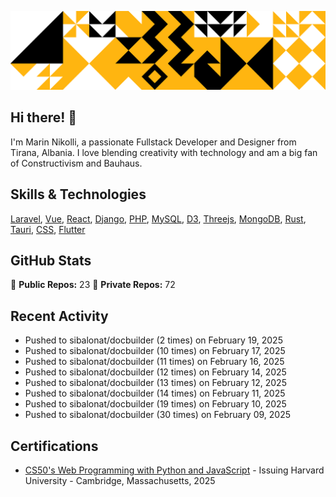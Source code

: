 ![Random Image](assets/1.png)
## Hi there! 👋

I'm Marin Nikolli, a passionate Fullstack Developer and Designer from Tirana, Albania. I love blending creativity with technology and am a big fan of Constructivism and Bauhaus.

## Skills & Technologies

[Laravel](https://laravel.com/), [Vue](https://vuejs.org/), [React](https://react.dev/), [Django](https://www.djangoproject.com/), [PHP](https://www.php.net/), [MySQL](https://www.mysql.com/), [D3](https://d3js.org/), [Threejs](https://threejs.org/), [MongoDB](https://www.mongodb.com/?msockid=18f41f88c021681c2a650aaac1546995), [Rust](https://www.rust-lang.org/), [Tauri](https://tauri.app/), [CSS](https://css3.com/), [Flutter](https://flutter.dev/)

## GitHub Stats

🌟 **Public Repos:** 23
🌟 **Private Repos:** 72  

## Recent Activity
- Pushed to sibalonat/docbuilder (2 times) on February 19, 2025
- Pushed to sibalonat/docbuilder (10 times) on February 17, 2025
- Pushed to sibalonat/docbuilder (11 times) on February 16, 2025
- Pushed to sibalonat/docbuilder (12 times) on February 14, 2025
- Pushed to sibalonat/docbuilder (13 times) on February 12, 2025
- Pushed to sibalonat/docbuilder (14 times) on February 11, 2025
- Pushed to sibalonat/docbuilder (19 times) on February 10, 2025
- Pushed to sibalonat/docbuilder (30 times) on February 09, 2025



## Certifications

- [CS50's Web Programming with
Python and JavaScript](https://certificates.cs50.io/faf4470c-c773-489d-bc3e-b0086a8a5404.pdf?size=letter) - Issuing Harvard University - Cambridge, Massachusetts, 2025
